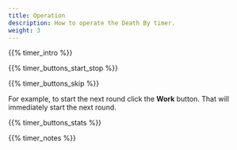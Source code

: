 ```yaml
---
title: Operation
description: How to operate the Death By timer.
weight: 3
---
```


{{% timer_intro %}}

{{% timer_buttons_start_stop %}}

{{% timer_buttons_skip %}}

For example, to start the next round click the **Work** button. That will 
immediately start the next round.

{{% timer_buttons_stats %}}

{{% timer_notes %}}